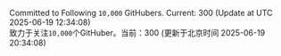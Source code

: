 Committed to Following `10,000` GitHubers. Current: <!-- FOLLOWING_COUNT -->300<!-- FOLLOWING_COUNT --> (Update at UTC <!-- LAST_UPDATED -->2025-06-19 12:34:08<!-- LAST_UPDATED -->)<br>
致力于关注`10,000`个GitHuber。当前：<!-- FOLLOWING_COUNT -->300<!-- FOLLOWING_COUNT --> (更新于北京时间 <!-- LAST_UPDATED_CST -->2025-06-19 20:34:08<!-- LAST_UPDATED_CST -->)
